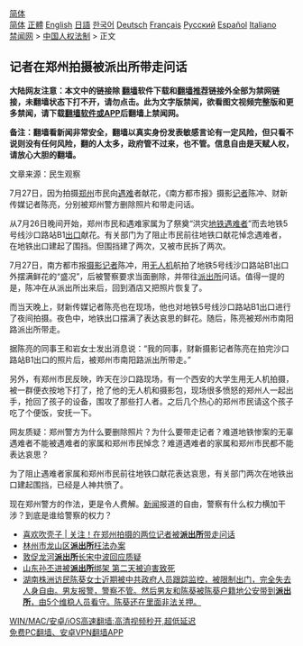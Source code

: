 <!-- 面包屑导航 --> <div class="breadcrumb"><!-- GTranslate: https://gtranslate.io/ -->  <div class="switcher notranslate">  <div class="selected">  <a href="#" onclick="return false;"> 简体</a>  </div>  <div class="option">  <a href="https://www.bannedbook.org" onclick="doGTranslate('zh-CN|zh-CN');jQuery('div.switcher div.selected a').html(jQuery(this).html());return false;" title="简体中文" class="nturl selected"> 简体</a>  <a href="https://www.bannedbook.org/zh-tw/" onclick="doGTranslate('zh-CN|zh-TW');jQuery('div.switcher div.selected a').html(jQuery(this).html());return false;" title="繁體中文" class="nturl"> 正體</a>  <a href="https://www.bannedbook.org/en/" onclick="doGTranslate('zh-CN|en');jQuery('div.switcher div.selected a').html(jQuery(this).html());return false;" title="English" class="nturl"> English</a>  <a href="https://www.bannedbook.org/ja/" onclick="doGTranslate('zh-CN|ja');jQuery('div.switcher div.selected a').html(jQuery(this).html());return false;" title="日本語" class="nturl"> 日語</a>  <a href="https://www.bannedbook.org/ko/" onclick="doGTranslate('zh-CN|ko');jQuery('div.switcher div.selected a').html(jQuery(this).html());return false;" title="한국어" class="nturl"> 한국어</a>  <a href="https://www.bannedbook.org/de/" onclick="doGTranslate('zh-CN|de');jQuery('div.switcher div.selected a').html(jQuery(this).html());return false;" title="Deutsch" class="nturl"> Deutsch</a>  <a href="https://www.bannedbook.org/fr/" onclick="doGTranslate('zh-CN|fr');jQuery('div.switcher div.selected a').html(jQuery(this).html());return false;" title="Français" class="nturl"> Français</a>  <a href="https://www.bannedbook.org/ru/" onclick="doGTranslate('zh-CN|ru');jQuery('div.switcher div.selected a').html(jQuery(this).html());return false;" title="Русский" class="nturl"> Русский</a>  <a href="https://www.bannedbook.org/es/" onclick="doGTranslate('zh-CN|es');jQuery('div.switcher div.selected a').html(jQuery(this).html());return false;" title="Español" class="nturl"> Español</a>  <a href="https://www.bannedbook.org/it/" onclick="doGTranslate('zh-CN|it');jQuery('div.switcher div.selected a').html(jQuery(this).html());return false;" title="Italiano" class="nturl"> Italiano</a>  </div>  </div>      <div class='breadcrumb-sub'><!-- Breadcrumb NavXT 6.3.0 --> <a href="https://www.bannedbook.org/" class="home">禁闻网</a> &gt; <a href="https://www.bannedbook.org/bnews/renquan/" class="category">中国人权法制</a> &gt; 正文</div></div><h2>记者在郑州拍摄被派出所带走问话</h2> <p class="notice"><b>大陆网友注意：本文中的链接除 <a href="https://github.com/bannedbook/fanqiang" >翻墙</a>软件下载和<a href="https://github.com/killgcd/justmysocks/blob/master/README.md">翻墙推荐</a>链接外全部为禁网链接，未翻墙状态下打不开，请勿点击。此为文字版禁闻，欲看图文视频完整版和更多禁闻，请下载<a href="https://github.com/bannedbook/fanqiang">翻墙软件或APP</a>后翻墙上禁闻网。</p><p>备注：翻墙看新闻非常安全，翻墙以真实身份发表敏感言论有一定风险，但只看不说则没有任何风险，翻的人太多，政府管不过来，也不管。信息自由是天赋人权，请放心大胆的翻墙。</b></p>  <div class="entry"> <p>文章来源：民生观察    </p> <p>                                  7月27日，因为拍摄<a href="https://www.bannedbook.org/bnews/tag/%e9%83%91%e5%b7%9e/" class="st_tag internal_tag" rel="tag" title="标签 郑州 下的日志">郑州</a>市民向<a href="https://www.bannedbook.org/bnews/tag/%E9%81%87%E9%9A%BE/" class="st_tag internal_tag" rel="tag" title="标签 遇难 下的日志">遇难</a>者献花，《南方都市报》摄影<a href="https://www.bannedbook.org/bnews/tag/%E8%AE%B0%E8%80%85/" class="st_tag internal_tag" rel="tag" title="标签 记者 下的日志">记者</a>陈冲、财新传媒记者陈亮，分别被郑州警方删除照片和带走问话。</p> <p /> <p /> 从7月26日晚间开始，郑州市民和遇难家属为了祭奠&ldquo;洪灾<a href="https://www.bannedbook.org/bnews/tag/%e5%9c%b0%e9%93%81/" class="st_tag internal_tag" rel="tag" title="标签 地铁 下的日志">地铁</a><a href="https://www.bannedbook.org/bnews/tag/%E9%81%87%E9%9A%BE%E8%80%85/" class="st_tag internal_tag" rel="tag" title="标签 遇难者 下的日志">遇难者</a>&rdquo;而去地铁5号线沙口路站B1<a href="https://www.bannedbook.org/bnews/tag/%E5%87%BA%E5%8F%A3/" class="st_tag internal_tag" rel="tag" title="标签 出口 下的日志">出口</a>献花。有关部门为了阻止市民前往地铁口献花悼念遇难者，在地铁出口建起了围挡。但围挡建了两次，又被市民拆了两次。</p>  <p /> <p /> 7月27日，南方都市报<a href="https://www.bannedbook.org/bnews/tag/%E6%91%84%E5%BD%B1%E8%AE%B0%E8%80%85/" class="st_tag internal_tag" rel="tag" title="标签 摄影记者 下的日志">摄影记者</a>陈冲，用<a href="https://www.bannedbook.org/bnews/tag/%e6%97%a0%e4%ba%ba%e6%9c%ba/" class="st_tag internal_tag" rel="tag" title="标签 无人机 下的日志">无人机</a>航拍了地铁5号线沙口路站B1出口外摆满鲜花的&ldquo;盛况&rdquo;，后被警察要求当面删除，并带往<a href="https://www.bannedbook.org/bnews/tag/%e6%b4%be%e5%87%ba%e6%89%80/" class="st_tag internal_tag" rel="tag" title="标签 派出所 下的日志">派出所</a>问话。值得一提的是，陈冲在从派出所出来后，回到酒店又把照片恢复了。</p> <p /> <p /> 而当天晚上，财新传媒记者陈亮也在现场，他也对地铁5号线沙口路站B1出口进行了夜间拍摄。夜色中，地铁出口摆满了表达哀思的鲜花。随后，陈亮被郑州市南阳路派出所带走。</p> <p /> <p /> 据陈亮的同事王和岩女士发出消息说：&ldquo;我的同事，财新摄影记者陈亮在拍完沙口路站B1出口的照片后，被郑州市南阳路派出所带走。&rdquo;</p>  <p /> <p /> 另外，有郑州市民反映，昨天在沙口路现场，有一个西安的大学生用无人机拍摄，被一群便衣按地下打了，抢了他的无人机和摄影包，现场很多愤怒的郑州人一起出手，抢回了孩子的设备，围攻了那些打人者。之后几个热心的郑州市民请这个孩子吃了个便饭，安抚一下。</p> <p /> <p /> 网友质疑：郑州警方为什么要删除照片？为什么要带走记者？难道地铁惨案的无辜遇难者不能被遇难者的家属和郑州市民悼念？难道遇难者的家属和郑州市民都不能表达哀思？</p> <p /> <p /> 为了阻止遇难者家属和郑州市民前往地铁口献花表达哀思，有关部门两次在地铁出口建起围挡，已经是人神共愤了。</p>  <p /> <p /> 现在郑州警方的作法，更是令人费解。<span class='wp_keywordlink_affiliate'><a href="https://www.bannedbook.org/" title="新闻">新闻</a></span>报道的自由，警察有什么权力横加干涉？到底是谁给警察的权力？</p> <p /> </p> <p /> <p  /> <ul class='op-related-articles' title='相关阅读'> <li><a href='https://www.bannedbook.org/bnews/baitai/20210729/1596042.html' target='_blank'>喜欢吹壳子 &#124; 关注！在郑州拍摄的两位记者被<b>派出所</b>带走问话</a></li> <li><a href='https://www.bannedbook.org/bnews/baitai/20210702/1579114.html' target='_blank'>林州市龙山区<b>派出所</b>枉法办案</a></li> <li><a href='https://www.bannedbook.org/bnews/baitai/20210701/1578368.html' target='_blank'>敦促龙河<b>派出所</b>长宋中波回应质疑</a></li> <li><a href='https://www.bannedbook.org/bnews/cnnews/20210630/1577309.html' target='_blank'>山东孙丕进被<b>派出所</b>绑架 第二天被迫害致死</a></li> <li><a href='https://www.bannedbook.org/bnews/bannedvideo/20210627/1575434.html' target='_blank'>湖南株洲访民陈葵女士近期被中共政府人员跟踪监控，被限制出门，完全失去人身自由。男友报警，警察不管。然后男友和陈葵被陈葵户籍地公安带到<b>派出所</b>，由5个维稳人员看守。陈葵还在里面非法关押。</a></li> </ul> <p class="texttj"> <a href="https://github.com/bannedbook/fanqiang/wiki/V2ray%E6%9C%BA%E5%9C%BA" target="_blank">WIN/MAC/安卓/iOS高速翻墙:高清视频秒开,超低延迟</a><br/> <a href="https://github.com/bannedbook/fanqiang/wiki/%E7%A6%81%E9%97%BB%E7%BD%91%E5%AE%89%E5%8D%93%E7%BF%BB%E5%A2%99%E6%96%B0%E9%97%BBAPP" target="_blank">免费PC翻墙、安卓VPN翻墙APP</a></p> <p/> </p><a name='sharetosocial'></a>  <div style="margin-bottom:5px;padding-bottom:5px;clear:both"> <div id="archive-pix-1" class="banner-ads"> <!-- AuctionX Display platform tag START --> <div id="26318x728x90x621x_ADSLOT2" clicktrack="%%CLICK_URL_ESC%%"></div> <!-- AuctionX Display platform tag END --> </div> <div id="archive-pix-2" class="banner-ads"> <!-- AuctionX Display platform tag START --> <div id="26315x300x250x621x_ADSLOT2" clicktrack="%%CLICK_URL_ESC%%"></div> <!-- AuctionX Display platform tag END --> </div> </div>  <div id="archive-pix-1" class="banner-ads"> <!-- AuctionX Display platform tag START --> <div id="26318x728x90x621x_ADSLOT3" clicktrack="%%CLICK_URL_ESC%%"></div> <!-- AuctionX Display platform tag END --> </div> </div><!--END ENTRY--> 